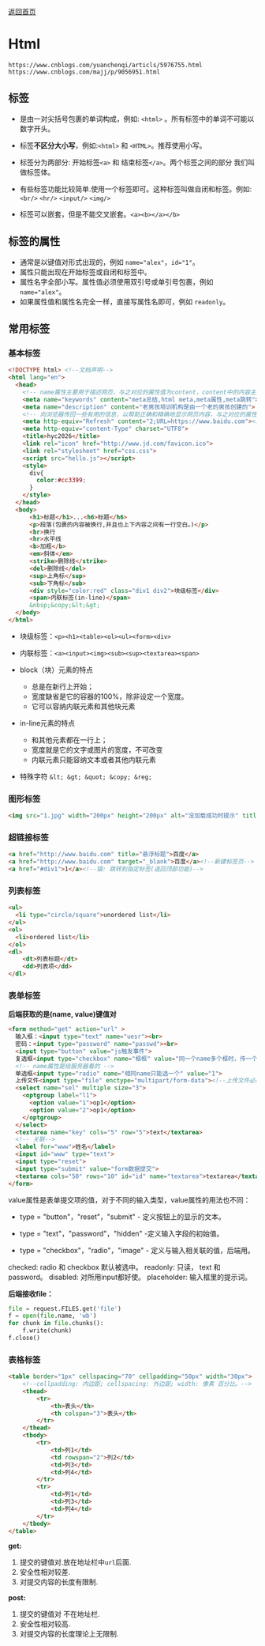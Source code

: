 [返回首页](/)

# Html

```
https://www.cnblogs.com/yuanchenqi/articls/5976755.html
https://www.cnblogs.com/majj/p/9056951.html
```

## 标签

- 是由一对尖括号包裹的单词构成，例如: `<html>` 。所有标签中的单词不可能以数字开头。
- 标签**不区分大小写**，例如:`<html>` 和 `<HTML>`。推荐使用小写。

- 标签分为两部分: 开始标签`<a>` 和 结束标签`</a>`。两个标签之间的部分 我们叫做标签体。
- 有些标签功能比较简单.使用一个标签即可。这种标签叫做自闭和标签。例如: `<br/>` `<hr/>` `<input/>` `<img/>`
- 标签可以嵌套，但是不能交叉嵌套。`<a><b></a></b>`

## 标签的属性

- 通常是以键值对形式出现的，例如 `name="alex"`，`id="1"`。
- 属性只能出现在开始标签或自闭和标签中。
- 属性名字全部小写。属性值必须使用双引号或单引号包裹，例如 `name="alex"`。
- 如果属性值和属性名完全一样，直接写属性名即可，例如 `readonly`。

## 常用标签

### 基本标签

```html
<!DOCTYPE html> <!--文档声明-->
<html lang="en">
  <head>
    <!-- name属性主要用于描述网页，与之对应的属性值为content，content中的内容主要是便于搜索引擎机器人查找信息和分类信息用的。 -->
    <meta name="keywords" content="meta总结,html meta,meta属性,meta跳转">
    <meta name="description" content="老男孩培训机构是由一个老的男孩创建的">
    <!-- 向浏览器传回一些有用的信息，以帮助正确和精确地显示网页内容，与之对应的属性值为content,content中的内容其实就是各个参数的变量值。 -->
    <meta http-equiv="Refresh" content="2;URL=https://www.baidu.com"><!--两秒后跳转到指定网站，无网址则刷新。-->
    <meta http-equiv="content-Type" charset="UTF8">
    <title>hyc2026</title>
    <link rel="icon" href="http://www.jd.com/favicon.ico">
    <link rel="stylesheet" href="css.css">
    <script src="hello.js"></script>　
    <style>
      div{
        color:#cc3399;
      }
    </style>
  </head>
  <body>
      <h1>标题</h1>...<h6>标题</h6>
      <p>段落(包裹的内容被换行,并且也上下内容之间有一行空白。)</p>
      <br>换行
      <hr>水平线
      <b>加粗</b>
      <em>斜体</em>
      <strike>删除线</strike>
      <del>删除线</del>
      <sup>上角标</sup>
      <sub>下角标</sub>
      <div style="color:red" class="div1 div2">块级标签</div>
      <span>内联标签(in-line)</span>
      &nbsp;&copy;&lt;&gt;
  </body>
</html>
```

+ 块级标签：`<p><h1><table><ol><ul><form><div>`

+ 内联标签：`<a><input><img><sub><sup><textarea><span>`

+ block（块）元素的特点
  + 总是在新行上开始；
  + 宽度缺省是它的容器的100%，除非设定一个宽度。
  + 它可以容纳内联元素和其他块元素

+ in-line元素的特点
  + 和其他元素都在一行上；
  + 宽度就是它的文字或图片的宽度，不可改变
  + 内联元素只能容纳文本或者其他内联元素

+ 特殊字符 `&lt; &gt; &quot; &copy; &reg;`

### 图形标签

```html
<img src="1.jpg" width="200px" height="200px" alt="没加载成功时提示" title="悬浮标题">
```

### 超链接标签

```html
<a href="http://www.baidu.com" title="悬浮标题">百度</a>
<a href="http://www.baidu.com" target="_blank">百度</a><!--新建标签页-->
<a href="#div1">1</a><!--锚: 跳转到指定标签(返回顶部功能)-->
```

### 列表标签

```html
<ul>
  <li type="circle/square">unordered list</li>
</ul>
<ol>
  <li>ordered list</li>
</ol>
<dl>
    <dt>列表标题</dt>
    <dd>列表项</dd>
</dl>
```

### 表单标签

**后端获取的是(name, value)键值对**

```html
<form method="get" action="url" >
  输入框：<input type="text" name="uesr"><br>
  密码：<input type="password" name="passwd"><br>
  <input type="button" value="js触发事件">
  复选框<input type="checkbox" name="框框" value="同一个name多个框时，传一个列表">
  <!-- name属性是给服务器看的 -->
  单选框<input type="radio" name="相同name只能选一个" value="1">
  上传文件<input type="file" enctype="multipart/form-data"><!--上传文件必须post-->
  <select name="sel" multiple size="3">
    <optgroup label="l1">
      <option value="1">op1</option>
      <option value="2">op1</option>
    </optgroup>
  </select>
  <textarea name="key" cols="5" row="5">text</textarea>
  <!-- 关联-->
  <label for="www">姓名</label>
  <input id="www" type="text">
  <input type="reset">
  <input type="submit" value="form数据提交">
  <textarea cols="50" rows="10" id="id" name="textarea">textarea</textarea>  
</form>
```

value属性是表单提交项的值，对于不同的输入类型，value属性的用法也不同：

+ type = "button"，"reset"，"submit" - 定义按钮上的显示的文本。

+ type = "text"，"password"，"hidden" -定义输入字段的初始值。

+ type = "checkbox"，"radio"，"image" - 定义与输入相关联的值，后端用。

checked:  radio 和 checkbox 默认被选中。
readonly: 只读， text 和 password。
disabled: 对所用input都好使。
placeholder: 输入框里的提示词。

**后端接收file：**

```python
file = request.FILES.get('file')
f = open(file.name, 'wb')
for chunk in file.chunks():
    f.write(chunk)
f.close()
```

### 表格标签

```html
<table border="1px" cellspacing="70" cellpadding="50px" width="30px">
    <!--cellpadding: 内边距; cellspacing: 外边距; width: 像素 百分比。-->
    <thead>
        <tr>
            <th>表头</th>
            <th colspan="3">表头</th>
        </tr>
    </thead>
    <tbody>
        <tr>
            <td>列1</td>
            <td rowspan="2">列2</td>
            <td>列3</td>
            <td>列4</td>
        </tr>
        <tr>
            <td>列1</td>
            <td>列3</td>
            <td>列4</td>
        </tr>
    </tbody>
</table>
```

**get:**

1. 提交的键值对.放在地址栏中`url`后面. 
2. 安全性相对较差.
3. 对提交内容的长度有限制.

**post:**

1. 提交的键值对 不在地址栏.
2. 安全性相对较高.
3. 对提交内容的长度理论上无限制.